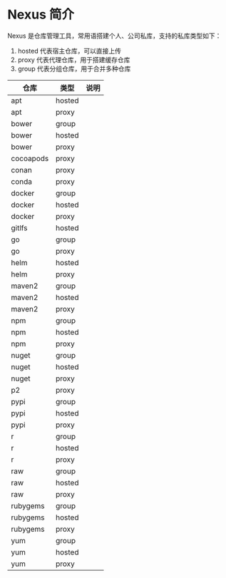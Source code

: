 # Nexus 简介

Nexus 是仓库管理工具，常用语搭建个人、公司私库，支持的私库类型如下：

1. hosted 代表宿主仓库，可以直接上传
2. proxy 代表代理仓库，用于搭建缓存仓库
3. group 代表分组仓库，用于合并多种仓库

| 仓库        | 类型     | 说明 |
|-----------|--------|----|
| apt       | hosted |    |
| apt       | proxy  |    |
| bower     | group  |    |
| bower     | hosted |    |
| bower     | proxy  |    |
| cocoapods | proxy  |    |
| conan     | proxy  |    |
| conda     | proxy  |    |
| docker    | group  |    |
| docker    | hosted |    |
| docker    | proxy  |    |
| gitlfs    | hosted |    |
| go        | group  |    |
| go        | proxy  |    |
| helm      | hosted |    |
| helm      | proxy  |    |
| maven2    | group  |    |
| maven2    | hosted |    |
| maven2    | proxy  |    |
| npm       | group  |    |
| npm       | hosted |    |
| npm       | proxy  |    |
| nuget     | group  |    |
| nuget     | hosted |    |
| nuget     | proxy  |    |
| p2        | proxy  |    |
| pypi      | group  |    |
| pypi      | hosted |    |
| pypi      | proxy  |    |
| r         | group  |    |
| r         | hosted |    |
| r         | proxy  |    |
| raw       | group  |    |
| raw       | hosted |    |
| raw       | proxy  |    |
| rubygems  | group  |    |
| rubygems  | hosted |    |
| rubygems  | proxy  |    |
| yum       | group  |    |
| yum       | hosted |    |
| yum       | proxy  |    |

